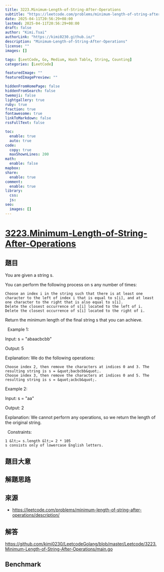 ```yaml
---
title: 3223.Minimum-Length-of-String-After-Operations
subtitle: "https://leetcode.com/problems/minimum-length-of-string-after-operations/description/"
date: 2025-04-11T20:56:29+08:00
lastmod: 2025-04-11T20:56:29+08:00
draft: false
author: "Kimi.Tsai"
authorLink: "https://kimi0230.github.io/"
description: "Minimum-Length-of-String-After-Operations"
license: ""
images: []

tags: [LeetCode, Go, Medium, Hash Table, String, Counting]
categories: [LeetCode]

featuredImage: ""
featuredImagePreview: ""

hiddenFromHomePage: false
hiddenFromSearch: false
twemoji: false
lightgallery: true
ruby: true
fraction: true
fontawesome: true
linkToMarkdown: false
rssFullText: false

toc:
  enable: true
  auto: true
code:
  copy: true
  maxShownLines: 200
math:
  enable: false
mapbox:
share:
  enable: true
comment:
  enable: true
library:
  css:
  js:
seo:
  images: []
---
```


# [3223.Minimum-Length-of-String-After-Operations](https://leetcode.com/problems/minimum-length-of-string-after-operations/description/)

## 題目
You are given a string s.

You can perform the following process on s any number of times:


	Choose an index i in the string such that there is at least one character to the left of index i that is equal to s[i], and at least one character to the right that is also equal to s[i].
	Delete the closest occurrence of s[i] located to the left of i.
	Delete the closest occurrence of s[i] located to the right of i.


Return the minimum length of the final string s that you can achieve.

&nbsp;
Example 1:


Input: s = &quot;abaacbcbb&quot;

Output: 5

Explanation:
We do the following operations:


	Choose index 2, then remove the characters at indices 0 and 3. The resulting string is s = &quot;bacbcbb&quot;.
	Choose index 3, then remove the characters at indices 0 and 5. The resulting string is s = &quot;acbcb&quot;.



Example 2:


Input: s = &quot;aa&quot;

Output: 2

Explanation:
We cannot perform any operations, so we return the length of the original string.


&nbsp;
Constraints:


	1 &lt;= s.length &lt;= 2 * 105
	s consists only of lowercase English letters.

## 題目大意


## 解題思路


## 來源
* https://leetcode.com/problems/minimum-length-of-string-after-operations/description/

## 解答
https://github.com/kimi0230/LeetcodeGolang/blob/master/Leetcode/3223.Minimum-Length-of-String-After-Operations/main.go



## Benchmark


